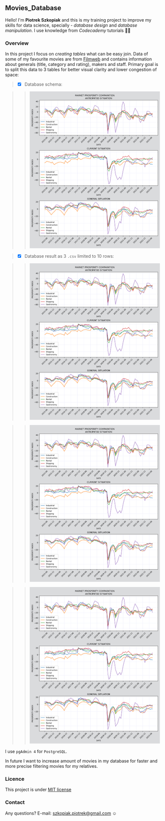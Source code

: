 ## Movies_Database

Hello! I'm **Piotrek Szkopiak** and this is my training project to improve my skills for data science, specially - _database design_ and _database manipulation_. I use knowledge from _Codecademy_ tutorials :man_student:

### Overview

In this project I focus on _creating tables_ what can be easy join. Data of some of my favourite movies are from [Filmweb](https://www.filmweb.pl) and contains information about generals (title, category and rating), makers and staff. Primary goal is to split this data to 3 tables for better visual clarity and lower congestion of space:

> - [x] Database schema:

>> ![Prosperity_Comparation](https://github.com/szkopiakP/Prosperity_Analysis/blob/main/Prosperity_Comparation.png?raw=True)

> - [x] Database result as 3 `.csv` limited to 10 rows:

>> ![Prosperity_Comparation](https://github.com/szkopiakP/Prosperity_Analysis/blob/main/Prosperity_Comparation.png?raw=True)

>> ![Prosperity_Comparation](https://github.com/szkopiakP/Prosperity_Analysis/blob/main/Prosperity_Comparation.png?raw=True)

>> ![Prosperity_Comparation](https://github.com/szkopiakP/Prosperity_Analysis/blob/main/Prosperity_Comparation.png?raw=True)
   
I use `pgAdmin 4` for `PostgreSQL`.

In future I want to increase amount of movies in my database for faster and more precise filtering movies for my relatives.

### Licence

This project is under [MIT license](./LICENSE)

### Contact

Any questions? E-mail: [szkopiak.piotrek@gmail.com](szkopiak.piotrek@gmail.com) :relaxed:
